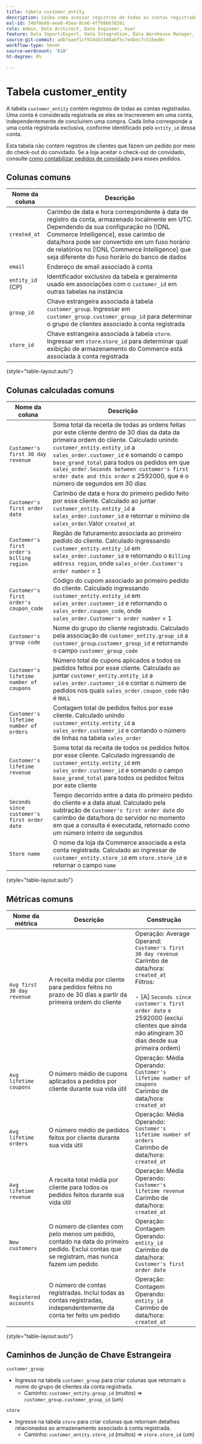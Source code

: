 ```yaml
---
title: tabela customer_entity
description: Saiba como acessar registros de todas as contas registradas.
exl-id: 24bf0e66-eea0-45ea-8ce6-4ff99b678201
role: Admin, Data Architect, Data Engineer, User
feature: Data Import/Export, Data Integration, Data Warehouse Manager, Commerce Tables
source-git-commit: adb7aaef1cf914d43348abf5c7e4bec7c51bed0c
workflow-type: tm+mt
source-wordcount: '610'
ht-degree: 0%

---
```


# Tabela customer_entity

A tabela `customer_entity` contém registros de todas as contas registradas. Uma conta é considerada registrada se eles se inscreverem em uma conta, independentemente de concluírem uma compra. Cada linha corresponde a uma conta registrada exclusiva, conforme identificado pelo `entity_id` dessa conta.

Esta tabela não contém registros de clientes que fazem um pedido por meio do check-out do convidado. Se a loja aceitar o check-out do convidado, consulte [como contabilizar pedidos de convidado](../data-warehouse-mgr/guest-orders.md) para esses pedidos.

## Colunas comuns

| **Nome da coluna** | **Descrição** |
|---|---|
| `created_at` | Carimbo de data e hora correspondente à data de registro da conta, armazenado localmente em UTC. Dependendo da sua configuração no [!DNL Commerce Intelligence], esse carimbo de data/hora pode ser convertido em um fuso horário de relatórios no [!DNL Commerce Intelligence] que seja diferente do fuso horário do banco de dados |
| `email` | Endereço de email associado à conta |
| `entity_id` (CP) | Identificador exclusivo da tabela e geralmente usado em associações com o `customer_id` em outras tabelas na instância |
| `group_id` | Chave estrangeira associada à tabela `customer_group`. Ingressar em `customer_group.customer_group_id` para determinar o grupo de clientes associado à conta registrada |
| `store_id` | Chave estrangeira associada à tabela `store`. Ingressar em `store`.`store_id` para determinar qual exibição de armazenamento do Commerce está associada à conta registrada |

{style="table-layout:auto"}

## Colunas calculadas comuns

| **Nome da coluna** | **Descrição** |
|---|---|
| `Customer's first 30 day revenue` | Soma total da receita de todas as ordens feitas por este cliente dentro de 30 dias da data da primeira ordem do cliente. Calculado unindo `customer_entity.entity_id` a `sales_order.customer_id` e somando o campo `base_grand_total` para todos os pedidos em que `sales_order.Seconds between customer's first order date and this order` ≤ 2592000, que é o número de segundos em 30 dias |
| `Customer's first order date` | Carimbo de data e hora do primeiro pedido feito por esse cliente. Calculado ao juntar `customer_entity.entity_id` a `sales_order.customer_id` e retornar o mínimo de `sales_order`.Valor `created_at` |
| `Customer's first order's billing region` | Região de faturamento associada ao primeiro pedido do cliente. Calculado ingressando `customer_entity.entity_id` em `sales_order.customer_id` e retornando o `Billing address region`, onde `sales_order.Customer's order number` = 1 |
| `Customer's first order's coupon_code` | Código do cupom associado ao primeiro pedido do cliente. Calculado ingressando `customer_entity.entity_id` em `sales_order.customer_id` e retornando o `sales_order.coupon_code`, onde `sales_order.Customer's order number` = 1 |
| `Customer's group code` | Nome do grupo do cliente registrado. Calculado pela associação de `customer_entity.group_id` a `customer_group`.`customer_group_id` e retornando o campo `customer_group_code` |
| `Customer's lifetime number of coupons` | Número total de cupons aplicados a todos os pedidos feitos por esse cliente. Calculado ao juntar `customer_entity.entity_id` a `sales_order.customer_id` e contar o número de pedidos nos quais `sales_order.coupon_code` não é `NULL` |
| `Customer's lifetime number of orders` | Contagem total de pedidos feitos por esse cliente. Calculado unindo `customer_entity.entity_id` a `sales_order.customer_id` e contando o número de linhas na tabela `sales_order` |
| `Customer's lifetime revenue` | Soma total da receita de todos os pedidos feitos por esse cliente. Calculado ingressando de `customer_entity.entity_id` em `sales_order.customer_id` e somando o campo `base_grand_total` para todos os pedidos feitos por este cliente |
| `Seconds since customer's first order date` | Tempo decorrido entre a data do primeiro pedido do cliente e a data atual. Calculado pela subtração de `Customer's first order date` do carimbo de data/hora do servidor no momento em que a consulta é executada, retornado como um número inteiro de segundos |
| `Store name` | O nome da loja da Commerce associada a esta conta registrada. Calculado ao ingressar de `customer_entity.store_id` em `store.store_id` e retornar o campo `name` |

{style="table-layout:auto"}

## Métricas comuns

| **Nome da métrica** | **Descrição** | **Construção** |
|---|---|---|
| `Avg first 30 day revenue` | A receita média por cliente para pedidos feitos no prazo de 30 dias a partir da primeira ordem do cliente | Operação: Average<br/>Operand: `Customer's first 30 day revenue`<br/>Carimbo de data/hora: `created_at`<br/>Filtros:<br/><br/>- \[A\] `Seconds since customer's first order date` ≥ 2592000 (exclui clientes que ainda não atingiram 30 dias desde sua primeira ordem) |
| `Avg lifetime coupons` | O número médio de cupons aplicados a pedidos por cliente durante sua vida útil | Operação: Média<br/>Operando: `Customer's lifetime number of coupons`<br/>Carimbo de data/hora: `created_at` |
| `Avg lifetime orders` | O número médio de pedidos feitos por cliente durante sua vida útil | Operação: Média<br/>Operando: `Customer's lifetime number of orders`<br/>Carimbo de data/hora: `created_at` |
| `Avg lifetime revenue` | A receita total média por cliente para todos os pedidos feitos durante sua vida útil | Operação: Média<br/>Operando: `Customer's lifetime revenue`<br/>Carimbo de data/hora: `created_at` |
| `New customers` | O número de clientes com pelo menos um pedido, contado na data do primeiro pedido. Exclui contas que se registram, mas nunca fazem um pedido | Operação: Contagem<br/>Operando: `entity_id`<br/>Carimbo de data/hora: `Customer's first order date` |
| `Registered accounts` | O número de contas registradas. Inclui todas as contas registradas, independentemente da conta ter feito um pedido | Operação: Contagem<br/>Operando: `entity_id`<br/>Carimbo de data/hora: `created_at` |

{style="table-layout:auto"}

## Caminhos de Junção de Chave Estrangeira

`customer_group`

* Ingresse na tabela `customer_group` para criar colunas que retornam o nome do grupo de clientes da conta registrada.
   * Caminho: `customer_entity.group_id` (muitos) => `customer_group.customer_group_id` (um)

`store`

* Ingresse na tabela `store` para criar colunas que retornam detalhes relacionados ao armazenamento associado à conta registrada.
   * Caminho: `customer_entity.store_id` (muitos) => `store.store_id` (um)
